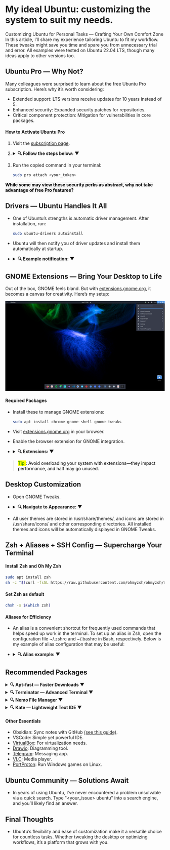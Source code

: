 # My ideal Ubuntu: customizing the system to suit my needs.

Customizing Ubuntu for Personal Tasks — Crafting Your Own Comfort Zone
In this article, I’ll share my experience tailoring Ubuntu to fit my workflow. These tweaks might save you time and spare you from unnecessary trial and error. All examples were tested on Ubuntu 22.04 LTS, though many ideas apply to other versions too.

## Ubuntu Pro — Why Not?

Many colleagues were surprised to learn about the free Ubuntu Pro subscription. Here’s why it’s worth considering:

- Extended support: LTS versions receive updates for 10 years instead of 5.
- Enhanced security: Expanded security patches for repositories.
- Critical component protection: Mitigation for vulnerabilities in core packages.

#### How to Activate Ubuntu Pro

1. Visit the [subscription page](https://ubuntu.com/pro).
2. <details>
    <summary><b>🔍 Follow the steps below: ▼</b></summary>

      ![Click "Get Ubuntu Pro now"](https://github.com/pcade/perfect-ubuntu-setup/blob/main/images/reg1.png)

      Click "Get Ubuntu Pro now".

      ![Select "Myself".](https://github.com/pcade/perfect-ubuntu-setup/blob/main/images/reg2.png)
      
      Select "Myself".

      ![Register an account if you don’t have one.](https://github.com/pcade/perfect-ubuntu-setup/blob/main/images/reg3.png)

      Register an account if you don’t have one.

      ![Confirm with "Yes, log me in".](https://github.com/pcade/perfect-ubuntu-setup/blob/main/images/reg4.png)

      Confirm with "Yes, log me in".

      ![Copy the command under "Command to attach machine:".](https://github.com/pcade/perfect-ubuntu-setup/blob/main/images/reg5.png)

      Copy the command under "Command to attach machine:".

    </details>

1. Run the copied command in your terminal:
    ```bash
    sudo pro attach <your_token>  
    ```
**<span style="background-color:#F5F5F5"><span style="color:black">While some may view these security perks as abstract, why not take advantage of free Pro features?</span></span>**

## Drivers — Ubuntu Handles It All
- One of Ubuntu’s strengths is automatic driver management. After installation, run:
    ```bash
    sudo ubuntu-drivers autoinstall
    ```
- Ubuntu will then notify you of driver updates and install them automatically at startup.
- <details>
    <summary><b>🔍 Example notification: ▼</b></summary>

  ![Example notification](https://github.com/pcade/perfect-ubuntu-setup/blob/main/images/driver.png)

  </details>


## GNOME Extensions — Bring Your Desktop to Life

Out of the box, GNOME feels bland. But with [extensions.gnome.org](extensions.gnome.org), it becomes a canvas for creativity. Here’s my setup:

<p align="center">
  <img src="https://github.com/pcade/perfect-ubuntu-setup/blob/main/images/desk1.png" alt="setup">
</p>

#### Required Packages

- Install these to manage GNOME extensions:
  ```bash
  sudo apt install chrome-gnome-shell gnome-tweaks
  ```
- Visit [extensions.gnome.org](extensions.gnome.org) in your browser.
- Enable the browser extension for GNOME integration.
- <details>
    <summary><b>🔍 Extensions: ▼</b></summary>

  ![Extensions](https://github.com/pcade/perfect-ubuntu-setup/blob/main/images/ext1.png)

  </details>

><span style="background-color:yellow"><span style="color:green">Tip </span></span><span style="color:black">: Avoid overloading your system with extensions—they impact performance, and half may go unused.</span>

## Desktop Customization

- Open GNOME Tweaks.
- <details>
    <summary><b>🔍 Navigate to Appearance: ▼</b></summary>

  ![Appearance](https://github.com/pcade/perfect-ubuntu-setup/blob/main/images/tweak.png)

  </details>

- All user themes are stored in /usr/share/themes/, and icons are stored in /usr/share/icons/ and other corresponding directories. All installed themes and icons will be automatically displayed in GNOME Tweaks.

## Zsh + Aliases + SSH Config — Supercharge Your Terminal

#### Install Zsh and Oh My Zsh

```bash
sudo apt install zsh  
sh -c "$(curl -fsSL https://raw.githubusercontent.com/ohmyzsh/ohmyzsh/master/tools/install.sh)"
```
#### Set Zsh as default
```bash
chsh -s $(which zsh)
```
#### Aliases for Efficiency
- An alias is a convenient shortcut for frequently used commands that helps speed up work in the terminal. To set up an alias in Zsh, open the configuration file ~/.zshrc and ~/.bashrc in Bash, respectively. Below is my example of alias configuration that may be useful:
- <details>
    <summary><b>🔍 Alias example: ▼</b></summary>

    ```
    # Shortened command for ls -la
    alias ll='ls -la'
    # Shortened command to clear the terminal
    alias c='clear'
    # Shortened command for apt with sudo
    alias apt='sudo apt-fast'
    # Shortened command for nano
    alias nn='nano'
    # Shortened command to go up one directory
    alias ..='cd ..'
    # Shortened command to exit the terminal
    alias q='exit'
    # Shortened command for updating and upgrading the system
    alias uu='sudo apt-fast update && sudo apt-fast upgrade'
    # Shortened command to view command history
    alias h='history'
    # Shortened command to search for a file
    alias ff='find / -type f -name'
    # Shortened command to search for a directory
    alias fd='find / -type d -name'
    # Shortened command to display the current time
    alias date='date +%H:%M:%S'
    # Time and date format in history
    export HISTTIMEFORMAT='%F %T '
    # Shortened commands for rebooting, shutting down, and halting the system
    alias reboot='sudo /sbin/reboot'
    alias poweroff='sudo /sbin/poweroff'
    alias halt='sudo /sbin/halt'
    alias shutdown='sudo /sbin/shutdown'
    # Confirmation when overwriting files
    alias mv='mv -i'
    alias cp='cp -i'
    alias ln='ln -i'
    # Protection against deleting the root directory and confirmation when deleting more than 3 files
    alias rm='rm -I --preserve-root'
    # Limit on the number of packets sent with ping
    alias ping='ping -c 5'
    # Fast ping without waiting for an interval
    alias fastping='ping -c 100 -s 0.2'
    ```
  </details>

## Recommended Packages

<details>
  <summary><b>🔍 Apt-fast — Faster Downloads ▼</b></summary>

  - Replace `apt` with a multithreaded alternative:
    ```bash
    sudo add-apt-repository ppa:apt-fast/stable
    sudo apt update && sudo apt install apt-fast
    ```
</details>

<details>
  <summary><b>🔍 Terminator — Advanced Terminal ▼</b></summary>

<p align="center">
  <img src="https://github.com/pcade/perfect-ubuntu-setup/blob/main/images/term.png" alt="Terminator">
</p>

- Flexible screen splitting - You can split the terminal window into multiple panes and work with several sessions simultaneously.
- Advanced interface settings - A variety of options for customizing the appearance and behavior of the terminal.
  ```bash
  sudo apt install terminator
  ```
- Below is the method for installing Terminator as the primary terminal:
  ```bash
  sudo update-alternatives --config x-terminal-emulator
  sudo apt-get remove gnome-terminal
  sudo ln -s /usr/bin/terminator /usr/bin/gnome-terminal
  ```
</details>

<details>
  <summary><b>🔍 Nemo File Manager ▼</b></summary>

<p align="center">
  <img src="https://github.com/pcade/perfect-ubuntu-setup/blob/main/images/nemo.png" alt="Nemo">
</p>

- Workspace separation - Nemo allows you to organize the workspace similarly to Total Commander, making navigation more convenient.
- Copying paths directly from the address bar: This simplifies working with files and folders.

    ```bash
    sudo apt-get upgrade --fix-missing --no-install-recommends nemo
    ```
- To make Nemo the default file manager, you can follow these steps:
    ```bash
    xdg-mime default nemo.desktop inode/directory application/x-gnome-saved-search
    gsettings set org.gnome.desktop.background show-desktop-icons false
    gsettings set org.nemo.desktop show-desktop-icons true
    ```
</details>

<details>
  <summary><b>🔍 Kate — Lightweight Text IDE ▼</b></summary>

<p align="center">
  <img src="https://github.com/pcade/perfect-ubuntu-setup/blob/main/images/kate.png" alt="Kate">
</p>

- Syntax highlighting and line numbering;
- Built-in integration with Git.

    ```bash
    sudo apt-get upgrade --fix-missing --no-install-recommends kate
    ```
- After installation, you can set Kate as the default text editor by executing:
    ```bash
    xdg-mime default kate.desktop text/plain
    ```
</details>

#### Other Essentials

- Obsidian: Sync notes with GitHub [(see this guide)](https://forum.obsidian.md/t/the-easiest-way-to-setup-obsidian-git-to-backup-notes/51429).
- VSCode: Simple yet powerful IDE.
- [VirtualBox](https://phoenixnap.com/kb/install-virtualbox-on-ubuntu): For virtualization needs.
- [Drawio](https://github.com/jgraph/drawio-desktop/releases): Diagramming tool.
- [Telegram](https://desktop.telegram.org/): Messaging app.
- [VLC](https://www.videolan.org/vlc/download-ubuntu.html): Media player.
- [PortProton](https://linux-gaming.ru/t/ustanovka-portproton-ispolzovanie-wine-proton-bez-steam/24): Run Windows games on Linux.


## Ubuntu Community — Solutions Await
- In years of using Ubuntu, I’ve never encountered a problem unsolvable via a quick search. Type "<your_issue> ubuntu" into a search engine, and you’ll likely find an answer.

## Final Thoughts
- Ubuntu’s flexibility and ease of customization make it a versatile choice for countless tasks. Whether tweaking the desktop or optimizing workflows, it’s a platform that grows with you.